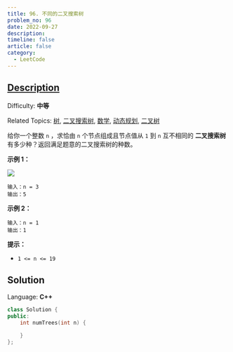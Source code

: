```yaml
---
title: 96. 不同的二叉搜索树
problem_no: 96
date: 2022-09-27
description: 
timeline: false
article: false
category:
  - LeetCode
---
```


## [Description](https://leetcode.cn/problems/unique-binary-search-trees/)

Difficulty: **中等**

Related Topics: [树](https://leetcode.cn/tag/tree/), [二叉搜索树](https://leetcode.cn/tag/binary-search-tree/), [数学](https://leetcode.cn/tag/math/), [动态规划](https://leetcode.cn/tag/dynamic-programming/), [二叉树](https://leetcode.cn/tag/binary-tree/)


给你一个整数 `n` ，求恰由 `n` 个节点组成且节点值从 `1` 到 `n` 互不相同的 **二叉搜索树** 有多少种？返回满足题意的二叉搜索树的种数。

**示例 1：**

![](https://assets.leetcode.com/uploads/2021/01/18/uniquebstn3.jpg)

```
输入：n = 3
输出：5
```

**示例 2：**

```
输入：n = 1
输出：1
```

**提示：**

*   `1 <= n <= 19`


## Solution

Language: **C++**

```c++
class Solution {
public:
    int numTrees(int n) {

    }
};
```
